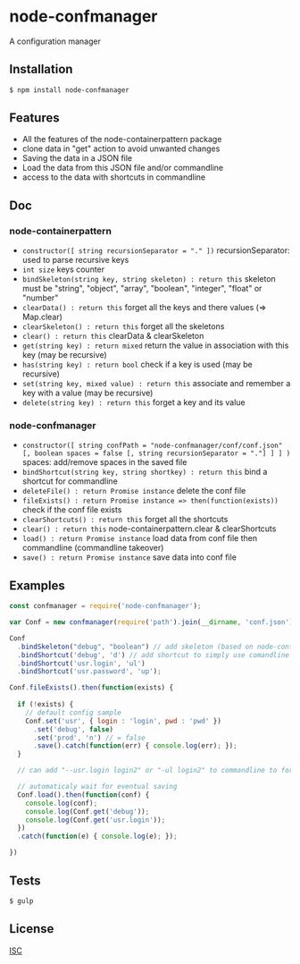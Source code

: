 # node-confmanager
A configuration manager


## Installation

```bash
$ npm install node-confmanager
```

## Features

  * All the features of the node-containerpattern package
  * clone data in "get" action to avoid unwanted changes
  * Saving the data in a JSON file
  * Load the data from this JSON file and/or commandline
  * access to the data with shortcuts in commandline

## Doc

### node-containerpattern

* ``` constructor([ string recursionSeparator = "." ]) ``` recursionSeparator: used to parse recursive keys
* ``` int size ``` keys counter
* ``` bindSkeleton(string key, string skeleton) : return this ``` skeleton must be "string", "object", "array", "boolean", "integer", "float" or "number"
* ``` clearData() : return this ``` forget all the keys and there values (=> Map.clear)
* ``` clearSkeleton() : return this ``` forget all the skeletons
* ``` clear() : return this ``` clearData & clearSkeleton
* ``` get(string key) : return mixed ``` return the value in association with this key (may be recursive)
* ``` has(string key) : return bool ``` check if a key is used (may be recursive)
* ``` set(string key, mixed value) : return this ``` associate and remember a key with a value (may be recursive)
* ``` delete(string key) : return this ``` forget a key and its value

### node-confmanager

* ``` constructor([ string confPath = "node-confmanager/conf/conf.json" [, boolean spaces = false [, string recursionSeparator = "."] ] ] ) ``` spaces: add/remove spaces in the saved file
* ``` bindShortcut(string key, string shortkey) : return this ``` bind a shortcut for commandline
* ``` deleteFile() : return Promise instance ``` delete the conf file
* ``` fileExists() : return Promise instance => then(function(exists)) ``` check if the conf file exists
* ``` clearShortcuts() : return this ``` forget all the shortcuts
* ``` clear() : return this ``` node-containerpattern.clear & clearShortcuts
* ``` load() : return Promise instance ``` load data from conf file then commandline (commandline takeover)
* ``` save() : return Promise instance ``` save data into conf file

## Examples

```js
const confmanager = require('node-confmanager');

var Conf = new confmanager(require('path').join(__dirname, 'conf.json'));

Conf
  .bindSkeleton("debug", "boolean") // add skeleton (based on node-containerpattern) to check datatype
  .bindShortcut('debug', 'd') // add shortcut to simply use comandline params, can add "-d true" to commandline to activate debug
  .bindShortcut('usr.login', 'ul')
  .bindShortcut('usr.password', 'up');

Conf.fileExists().then(function(exists) {
  
  if (!exists) {
    // default config sample
    Conf.set('usr', { login : 'login', pwd : 'pwd' })
      .set('debug', false)
      .set('prod', 'n') // = false
      .save().catch(function(err) { console.log(err); });
  }

  // can add "--usr.login login2" or "-ul login2" to commandline to force login change

  // automaticaly wait for eventual saving
  Conf.load().then(function(conf) {
    console.log(conf);
    console.log(Conf.get('debug'));
    console.log(Conf.get('usr.login'));
  })
  .catch(function(e) { console.log(e); });

})

```

## Tests

```bash
$ gulp
```

## License

  [ISC](LICENSE)
